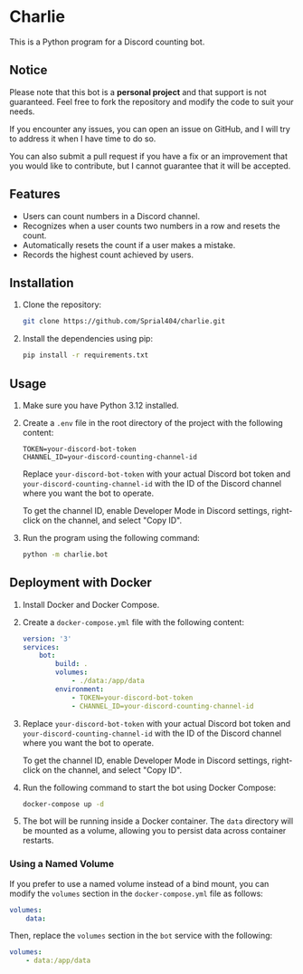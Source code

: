 # Charlie

This is a Python program for a Discord counting bot.

## Notice

Please note that this bot is a **personal project** and that support is not guaranteed. Feel free to fork the repository
and modify the code to suit your needs.

If you encounter any issues, you can open an issue on GitHub, and I will try to address it when I have time to do so.

You can also submit a pull request if you have a fix or an improvement that you would like to contribute, but I cannot
guarantee that it will be accepted.

## Features

- Users can count numbers in a Discord channel.
- Recognizes when a user counts two numbers in a row and resets the count.
- Automatically resets the count if a user makes a mistake.
- Records the highest count achieved by users.

## Installation

1. Clone the repository:

    ```bash
    git clone https://github.com/Sprial404/charlie.git
    ```

2. Install the dependencies using pip:

    ```bash
    pip install -r requirements.txt
    ```

## Usage

1. Make sure you have Python 3.12 installed.

2. Create a `.env` file in the root directory of the project with the following content:

    ```plaintext
    TOKEN=your-discord-bot-token
    CHANNEL_ID=your-discord-counting-channel-id
    ```

   Replace `your-discord-bot-token` with your actual Discord bot token and `your-discord-counting-channel-id` with the
   ID of the Discord channel where you want the bot to operate.

   To get the channel ID, enable Developer Mode in Discord settings, right-click on the channel, and select "Copy ID".

3. Run the program using the following command:

    ```bash
    python -m charlie.bot
    ```

## Deployment with Docker

1. Install Docker and Docker Compose.

2. Create a `docker-compose.yml` file with the following content:

    ```yaml
    version: '3'
    services:
        bot:
            build: .
            volumes:
                - ./data:/app/data
            environment:
                - TOKEN=your-discord-bot-token
                - CHANNEL_ID=your-discord-counting-channel-id
    ```

3. Replace `your-discord-bot-token` with your actual Discord bot token and `your-discord-counting-channel-id` with the
   ID of the Discord channel where you want the bot to operate.

   To get the channel ID, enable Developer Mode in Discord settings, right-click on the channel, and select "Copy ID".

4. Run the following command to start the bot using Docker Compose:

    ```bash
    docker-compose up -d
    ```

5. The bot will be running inside a Docker container. The `data` directory will be mounted as a volume, allowing you to
   persist data across container restarts.

### Using a Named Volume

If you prefer to use a named volume instead of a bind mount, you can modify the `volumes` section in
the `docker-compose.yml` file as follows:

```yaml
volumes:
    data:
```

Then, replace the `volumes` section in the `bot` service with the following:

```yaml
volumes:
    - data:/app/data
```
